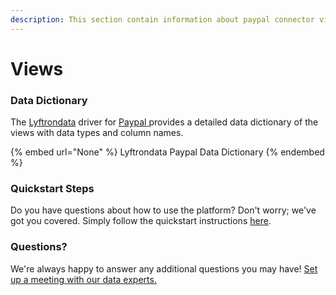 ```yaml
---
description: This section contain information about paypal connector views information
---
```


# Views

### Data Dictionary

The [Lyftrondata](https://www.lyftrondata.com/) driver for [Paypal](None/)[ ](https://www.lyftrondata.com/integration/paypal/)provides a detailed data dictionary of the views with data types and column names.

{% embed url="None" %}
Lyftrondata Paypal Data Dictionary
{% endembed %}

### Quickstart Steps

Do you have questions about how to use the platform? Don't worry; we've got you covered. Simply follow the quickstart instructions [here](../README.md).

### Questions? <a href="#questions" id="questions"></a>

We're always happy to answer any additional questions you may have! [Set up a meeting with our data experts.](https://www.lyftrondata.com/book-a-meeting/)


